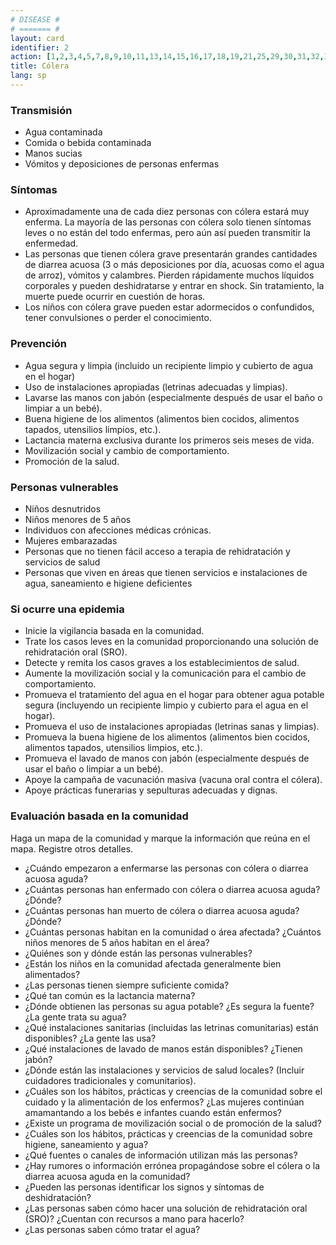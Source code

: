 ```yaml
---
# DISEASE #
# ======= #
layout: card
identifier: 2
action: [1,2,3,4,5,7,8,9,10,11,13,14,15,16,17,18,19,21,25,29,30,31,32,33,34,39,43]
title: Cólera
lang: sp
---
```


### Transmisión

- Agua contaminada
- Comida o bebida contaminada
- Manos sucias
- Vómitos y deposiciones de personas enfermas

### Síntomas

- Aproximadamente una de cada diez personas con cólera estará muy enferma. La mayoría de las personas con cólera solo tienen síntomas leves o no están del todo enfermas, pero aún así pueden transmitir la enfermedad.
- Las personas que tienen cólera grave presentarán grandes cantidades de diarrea acuosa (3 o más deposiciones por día, acuosas como el agua de arroz), vómitos y calambres. Pierden rápidamente muchos líquidos corporales y pueden deshidratarse y entrar en shock. Sin tratamiento, la muerte puede ocurrir en cuestión de horas.
- Los niños con cólera grave pueden estar adormecidos o confundidos, tener convulsiones o perder el conocimiento.

### Prevención

- Agua segura y limpia (incluido un recipiente limpio y cubierto de agua en el hogar)
- Uso de instalaciones apropiadas (letrinas adecuadas y limpias).
- Lavarse las manos con jabón (especialmente después de usar el baño o limpiar a un bebé).
- Buena higiene de los alimentos (alimentos bien cocidos, alimentos tapados, utensilios limpios, etc.).
- Lactancia materna exclusiva durante los primeros seis meses de vida.
- Movilización social y cambio de comportamiento.
- Promoción de la salud.

### Personas vulnerables

- Niños desnutridos
- Niños menores de 5 años
- Individuos con afecciones médicas crónicas.
- Mujeres embarazadas
- Personas que no tienen fácil acceso a terapia de rehidratación y servicios de salud
- Personas que viven en áreas que tienen servicios e instalaciones de agua, saneamiento e higiene deficientes

### Si ocurre una epidemia

- Inicie la vigilancia basada en la comunidad.
- Trate los casos leves en la comunidad proporcionando una solución de rehidratación oral (SRO).
- Detecte y remita los casos graves a los establecimientos de salud.
- Aumente la movilización social y la comunicación para el cambio de comportamiento.
- Promueva el tratamiento del agua en el hogar para obtener agua potable segura (incluyendo un recipiente limpio y cubierto para el agua en el hogar).
- Promueva el uso de instalaciones apropiadas (letrinas sanas y limpias).
- Promueva la buena higiene de los alimentos (alimentos bien cocidos, alimentos tapados, utensilios limpios, etc.).
- Promueva el lavado de manos con jabón (especialmente después de usar el baño o limpiar a un bebé).
- Apoye la campaña de vacunación masiva (vacuna oral contra el cólera).
- Apoye prácticas funerarias y sepulturas adecuadas y dignas.

### Evaluación basada en la comunidad

Haga un mapa de la comunidad y marque la información que reúna en el mapa. Registre otros detalles.
- ¿Cuándo empezaron a enfermarse las personas con cólera o diarrea acuosa aguda?
- ¿Cuántas personas han enfermado con cólera o diarrea acuosa aguda? ¿Dónde?
- ¿Cuántas personas han muerto de cólera o diarrea acuosa aguda? ¿Dónde?
- ¿Cuántas personas habitan en la comunidad o área afectada? ¿Cuántos niños menores de 5 años habitan en el área?
- ¿Quiénes son y dónde están las personas vulnerables?
- ¿Están los niños en la comunidad afectada generalmente bien alimentados?
- ¿Las personas tienen siempre suficiente comida?
- ¿Qué tan común es la lactancia materna?
- ¿Dónde obtienen las personas su agua potable? ¿Es segura la fuente? ¿La gente trata su agua?
- ¿Qué instalaciones sanitarias (incluidas las letrinas comunitarias) están disponibles? ¿La gente las usa?
- ¿Qué instalaciones de lavado de manos están disponibles? ¿Tienen jabón?
- ¿Dónde están las instalaciones y servicios de salud locales? (Incluir cuidadores tradicionales y comunitarios).
- ¿Cuáles son los hábitos, prácticas y creencias de la comunidad sobre el cuidado y la alimentación de los enfermos? ¿Las mujeres continúan amamantando a los bebés e infantes cuando están enfermos?
- ¿Existe un programa de movilización social o de promoción de la salud?
- ¿Cuáles son los hábitos, prácticas y creencias de la comunidad sobre higiene, saneamiento y agua?
- ¿Qué fuentes o canales de información utilizan más las personas?
- ¿Hay rumores o información errónea propagándose sobre el cólera o la diarrea acuosa aguda en la comunidad?
- ¿Pueden las personas identificar los signos y síntomas de deshidratación?
- ¿Las personas saben cómo hacer una solución de rehidratación oral (SRO)? ¿Cuentan con recursos a mano para hacerlo?
- ¿Las personas saben cómo tratar el agua?
